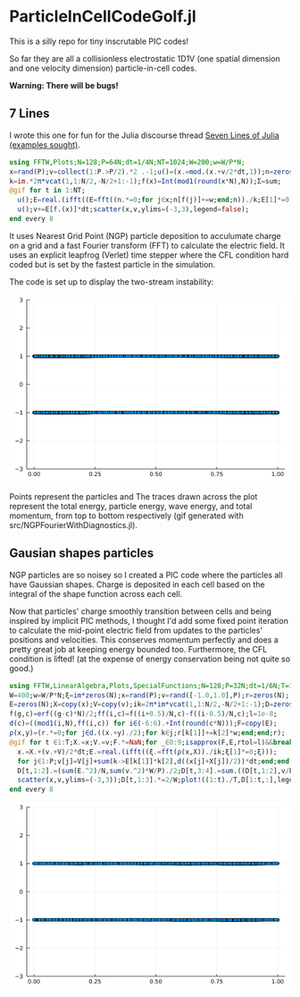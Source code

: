 # ParticleInCellCodeGolf.jl

This is a silly repo for tiny inscrutable PIC codes!

So far they are all a collisionless electrostatic 1D1V (one spatial dimension 
and one velocity dimension) particle-in-cell codes.

**Warning: There will be bugs!**

## 7 Lines

I wrote this one for fun for the Julia discourse thread [Seven Lines of Julia (examples sought)](https://discourse.julialang.org/t/seven-lines-of-julia-examples-sought/50416/113?u=jcook).

```julia
using FFTW,Plots;N=128;P=64N;dt=1/4N;NT=1024;W=200;w=W/P*N;
x=rand(P);v=collect(1:P.>P/2).*2 .-1;u()=(x.=mod.(x.+v/2*dt,1));n=zeros(N);
k=im.*2π*vcat(1,1:N/2,-N/2+1:-1);f(x)=Int(mod1(round(x*N),N));Σ=sum;
@gif for t in 1:NT;
  u();E=real.(ifft((E=fft((n.*=0;for j∈x;n[f(j)]+=w;end;n))./k;E[1]*=0;E)));
  u();v+=E[f.(x)]*dt;scatter(x,v,ylims=(-3,3),legend=false);
end every 8
```

It uses Nearest Grid Point (NGP) particle deposition to acculumate charge on a
grid and a fast Fourier transform (FFT) to calculate the electric field. It uses
an explicit leapfrog (Verlet) time stepper where the CFL condition hard coded
but is set by the fastest particle in the simulation.

The code is set up to display the two-stream instability:

![](https://github.com/jwscook/ParticleInCellCodeGolf.jl/blob/main/gifs/NGPFourierWithDiagnostics.gif)

Points represent the particles and The traces drawn across the plot represent
the total energy, particle energy, wave energy, and total momentum, from top to
bottom respectively (gif generated with src/NGPFourierWithDiagnostics.jl).

## Gausian shapes particles

NGP particles are so noisey so I created a PIC code where the particles all have
Gaussian shapes. Charge is deposited in each cell based on the integral of the
shape function across each cell.

Now that particles' charge smoothly transition between cells and being inspired
by implicit PIC methods, I thought I'd add
some fixed point iteration to calculate the mid-point electric field from
updates to the particles' positions and velocities. This conserves momentum
perfectly and does a pretty great job at keeping energy bounded too.
Furthermore, the CFL condition is lifted! (at the expense of energy conservation
being not quite so good.)

```julia
using FFTW,LinearAlgebra,Plots,SpecialFunctions;N=128;P=32N;dt=1/6N;T=1024;
W=400;w=W/P*N;ξ=im*zeros(N);x=rand(P);v=rand([-1.0,1.0],P);r=zeros(N);
E=zeros(N);X=copy(x);V=copy(v);ik=2π*im*vcat(1,1:N/2,-N/2+1:-1);D=zeros(T,4);
f(g,c)=erf((g-c)*N)/2;ff(i,c)=f((i+0.5)/N,c)-f((i-0.5)/N,c);l=1e-8;
d(c)=((mod1(i,N),ff(i,c)) for i∈(-6:6).+Int(round(c*N)));F=copy(E);
ρ(x,y)=(r.*=0;for j∈d.((x.+y)./2);for k∈j;r[k[1]]+=k[2]*w;end;end;r);
@gif for t ∈1:T;X.=x;V.=v;F.*=NaN;for _∈0:9;isapprox(F,E,rtol=l)&&break;F.=E;
  x.=X.+(v.+V)/2*dt;E.=real.(ifft((ξ.=fft(ρ(x,X))./ik;ξ[1]*=0;ξ)));
  for j∈1:P;v[j]=V[j]+sum(k->E[k[1]]*k[2],d((x[j]+X[j])/2))*dt;end;end;x.=mod.(x,1);
  D[t,1:2].=(sum(E.^2)/N,sum(v.^2)*W/P)./2;D[t,3:4].=sum.((D[t,1:2],v/P));
  scatter(x,v,ylims=(-3,3));D[t,1:3].*=2/W;plot!((1:t)./T,D[1:t,:],legend=0==1)
end every 8
```

![](https://github.com/jwscook/ParticleInCellCodeGolf.jl/blob/main/gifs/GaussianFixedPoint.gif)

